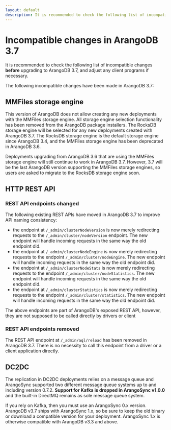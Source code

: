 ```yaml
---
layout: default
description: It is recommended to check the following list of incompatible changes before upgrading to ArangoDB 3.7
---
```

Incompatible changes in ArangoDB 3.7
====================================

It is recommended to check the following list of incompatible changes **before**
upgrading to ArangoDB 3.7, and adjust any client programs if necessary.

The following incompatible changes have been made in ArangoDB 3.7:

MMFiles storage engine
----------------------

This version of ArangoDB does not allow creating any new deployments with the
MMFiles storage engine. All storage engine selection functionality has been removed
from the ArangoDB package installers. The RocksDB storage engine will be selected
for any new deployments created with ArangoDB 3.7.
The RocksDB storage engine is the default storage engine since ArangoDB 3.4, and
the MMFiles storage engine has been deprecated in ArangoDB 3.6.

Deployments upgrading from ArangoDB 3.6 that are using the MMFiles storage engine 
will still continue to work in ArangoDB 3.7. However, 3.7 will be the last ArangoDB
version supporting the MMFiles storage engines, so users are asked to migrate to the
RocksDB storage engine soon.

HTTP REST API
-------------

### REST API endpoints changed

The following existing REST APIs have moved in ArangoDB 3.7 to improve API
naming consistency:

* the endpoint at `/_admin/clusterNodeVersion` is now merely redirecting requests
  to the `/_admin/cluster/nodeVersion` endpoint. The new endpoint will handle
  incoming requests in the same way the old endpoint did.
* the endpoint at `/_admin/clusterNodeEngine` is now merely redirecting requests
  to the endpoint `/_admin/cluster/nodeEngine`. The new endpoint will handle
  incoming requests in the same way the old endpoint did.
* the endpoint at `/_admin/clusterNodeStats` is now merely redirecting requests
  to the endpoint `/_admin/cluster/nodeStatistics`. The new endpoint will handle
  incoming requests in the same way the old endpoint did.
* the endpoint at `/_admin/clusterStatistics` is now merely redirecting requests
  to the endpoint `/_admin/cluster/statistics`. The new endpoint will handle
  incoming requests in the same way the old endpoint did.

The above endpoints are part of ArangoDB's exposed REST API, however, they are
not supposed to be called directly by drivers or client

### REST API endpoints removed

The REST API endpoint at `/_admin/aql/reload` has been removed in ArangoDB 3.7. 
There is no necessity to call this endpoint from a driver or a client application
directly.

DC2DC
-----

The replication in DC2DC deployments relies on a message queue and ArangoSync
supported two different message queue systems up to and including version
0.7.2. **Support for Kafka is dropped in ArangoSync v1.0.0** and the built-in
DirectMQ remains as sole message queue system.

If you rely on Kafka, then you must use an ArangoSync 0.x version. ArangoDB
v3.7 ships with ArangoSync 1.x, so be sure to keep the old binary or download
a compatible version for your deployment. ArangoSync 1.x is otherwise
compatible with ArangoDB v3.3 and above.
